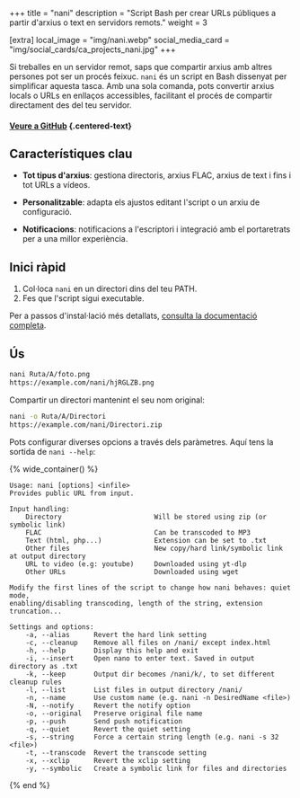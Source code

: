 +++
title = "nani"
description = "Script Bash per crear URLs públiques a partir d'arxius o text en servidors remots."
weight = 3

[extra]
local_image = "img/nani.webp"
social_media_card = "img/social_cards/ca_projects_nani.jpg"
+++

Si treballes en un servidor remot, saps que compartir arxius amb altres persones pot ser un procés feixuc. `nani` és un script en Bash dissenyat per simplificar aquesta tasca. Amb una sola comanda, pots convertir arxius locals o URLs en enllaços accessibles, facilitant el procés de compartir directament des del teu servidor.

#### [Veure a GitHub](https://github.com/welpo/nani) {.centered-text}

## Característiques clau

- **Tot tipus d'arxius**: gestiona directoris, arxius FLAC, arxius de text i fins i tot URLs a vídeos.

- **Personalitzable**: adapta els ajustos editant l'script o un arxiu de configuració.

- **Notificacions**: notificacions a l'escriptori i integració amb el portaretrats per a una millor experiència.

## Inici ràpid

1. Col·loca `nani` en un directori dins del teu PATH.
2. Fes que l'script sigui executable.

Per a passos d'instal·lació més detallats, [consulta la documentació completa](https://github.com/welpo/nani#install).

## Ús

```bash
nani Ruta/A/foto.png
https://example.com/nani/hjRGLZB.png
```

Compartir un directori mantenint el seu nom original:

```bash
nani -o Ruta/A/Directori
https://example.com/nani/Directori.zip
```

Pots configurar diverses opcions a través dels paràmetres. Aquí tens la sortida de `nani --help`:

{% wide_container() %}

```
Usage: nani [options] <infile>
Provides public URL from input.

Input handling:
    Directory                       Will be stored using zip (or symbolic link)
    FLAC                            Can be transcoded to MP3
    Text (html, php...)             Extension can be set to .txt
    Other files                     New copy/hard link/symbolic link at output directory
    URL to video (e.g: youtube)     Downloaded using yt-dlp
    Other URLs                      Downloaded using wget

Modify the first lines of the script to change how nani behaves: quiet mode,
enabling/disabling transcoding, length of the string, extension truncation...

Settings and options:
    -a, --alias      Revert the hard link setting
    -c, --cleanup    Remove all files on /nani/ except index.html
    -h, --help       Display this help and exit
    -i, --insert     Open nano to enter text. Saved in output directory as .txt
    -k, --keep       Output dir becomes /nani/k/, to set different cleanup rules
    -l, --list       List files in output directory /nani/
    -n, --name       Use custom name (e.g. nani -n DesiredName <file>)
    -N, --notify     Revert the notify option
    -o, --original   Preserve original file name
    -p, --push       Send push notification
    -q, --quiet      Revert the quiet setting
    -s, --string     Force a certain string length (e.g. nani -s 32 <file>)
    -t, --transcode  Revert the transcode setting
    -x, --xclip      Revert the xclip setting
    -y, --symbolic   Create a symbolic link for files and directories
```

{% end %}
